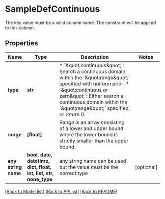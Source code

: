 # SampleDefContinuous

The key value must be a valid column name. The constraint will be applied to this column. 

## Properties
Name | Type | Description | Notes
------------ | ------------- | ------------- | -------------
**type** | **str** | * &#x60;\&quot;continuous\&quot;&#x60;: Search a continuous domain within the &#x60;\&quot;range\&quot;&#x60; specified with uniform prior. * &#x60;\&quot;continuous or zero\&quot;&#x60;: Either search a continuous domain within the &#x60;\&quot;range\&quot;&#x60; specified, or return 0.  | 
**range** | **[float]** | Range is an array consisting of a lower and upper bound where the lower bound is strictly smaller than the upper bound.  | 
**any string name** | **bool, date, datetime, dict, float, int, list, str, none_type** | any string name can be used but the value must be the correct type | [optional]

[[Back to Model list]](../README.md#documentation-for-models) [[Back to API list]](../README.md#documentation-for-api-endpoints) [[Back to README]](../README.md)


